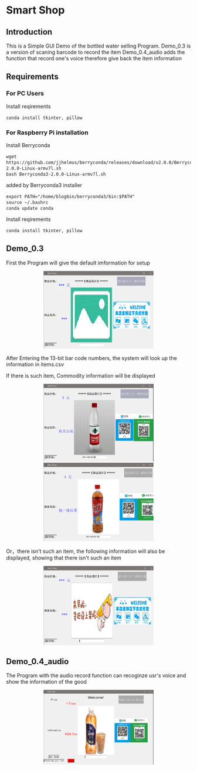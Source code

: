 # Smart Shop

## Introduction
This is a Simple GUI Demo of the bottled water selling Program.
Demo_0.3 is a version of scaning barcode to record the item
Demo_0.4_audio adds the function that record one's voice therefore give back the item information

## Requirements
 ### For PC Users
 Install reqirements
 ```
 conda install tkinter, pillow
 ```
 
 ### For Raspberry Pi installation

 Install Berryconda
 ```
 wget https://github.com/jjhelmus/berryconda/releases/download/v2.0.0/Berryconda3-2.0.0-Linux-armv7l.sh
 bash Berryconda3-2.0.0-Linux-armv7l.sh
 ```
 added by Berryconda3 installer
 ```
 export PATH="/home/blogbin/berryconda3/bin:$PATH"
 source ~/.bashrc
 conda update conda
 ```
 Install reqirements
 ```
 conda install tkinter, pillow
 ```
## Demo_0.3 

 First the Program will give the default imformation for setup
<div align="center">
    <img src="example/default.PNG", width="300">
</div>

 After Entering the 13-bit bar code numbers, the system will look up the information in items.csv

  If there is such item, Commodity information will be displayed
  <div align="center">
      <img src="example/1.PNG", width="300">
      <img src="example/2.PNG", width="300">
  </div>

  Or，there isn't such an item, the following information will also be displayed, showing that there isn't such an item
  
  <div align="center">
       <img src="example/3.PNG", width="300">
  </div>
  
## Demo_0.4_audio

The Program with the audio record function can recoginze usr's voice and show the information of the good
<div align="center">
    <img src="example/4.PNG", width="300">
</div>
